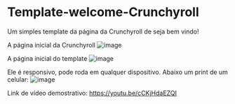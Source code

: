 # Template-welcome-Crunchyroll
Um simples template da página da Crunchyroll de seja bem vindo!

A página inicial da Crunchyroll 
![image](https://user-images.githubusercontent.com/69097449/113791323-c5984780-9719-11eb-98d1-0a5f88a181f2.png)

A página inicial do template
![image](https://user-images.githubusercontent.com/69097449/113791426-f9736d00-9719-11eb-8558-76870bb34eab.png)

Ele é responsivo, pode roda em qualquer dispositivo. Abaixo um print de um celular:
![image](https://user-images.githubusercontent.com/69097449/113791844-e745fe80-971a-11eb-82fc-79160f3e57a3.png)

Link de vídeo demostrativo: https://youtu.be/cCKjHdaEZQI
